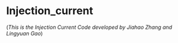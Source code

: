 # Injection_current
(*This is the Injection Current Code developed by Jiahao Zhang and Lingyuan Gao*)
